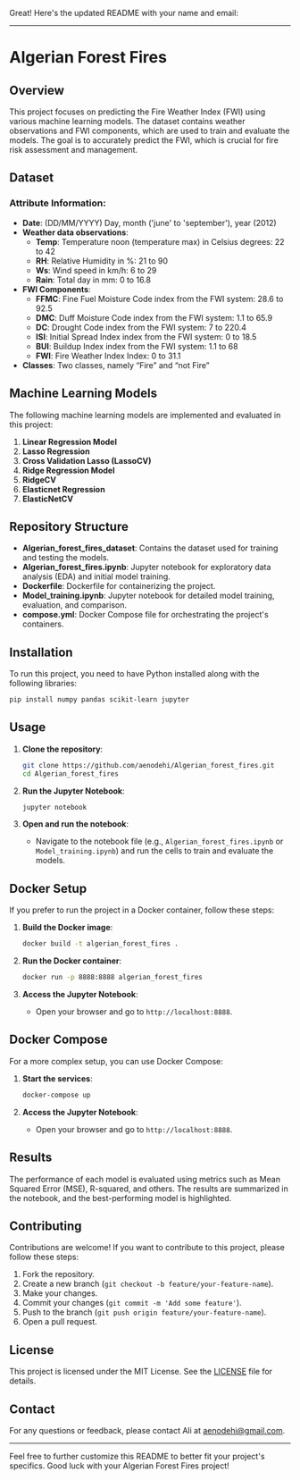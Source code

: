 Great! Here's the updated README with your name and email:

---

# Algerian Forest Fires

## Overview

This project focuses on predicting the Fire Weather Index (FWI) using various machine learning models. The dataset contains weather observations and FWI components, which are used to train and evaluate the models. The goal is to accurately predict the FWI, which is crucial for fire risk assessment and management.

## Dataset

### Attribute Information:

- **Date**: (DD/MM/YYYY) Day, month ('june' to 'september'), year (2012)
- **Weather data observations**:
  - **Temp**: Temperature noon (temperature max) in Celsius degrees: 22 to 42
  - **RH**: Relative Humidity in %: 21 to 90
  - **Ws**: Wind speed in km/h: 6 to 29
  - **Rain**: Total day in mm: 0 to 16.8
- **FWI Components**:
  - **FFMC**: Fine Fuel Moisture Code index from the FWI system: 28.6 to 92.5
  - **DMC**: Duff Moisture Code index from the FWI system: 1.1 to 65.9
  - **DC**: Drought Code index from the FWI system: 7 to 220.4
  - **ISI**: Initial Spread Index index from the FWI system: 0 to 18.5
  - **BUI**: Buildup Index index from the FWI system: 1.1 to 68
  - **FWI**: Fire Weather Index Index: 0 to 31.1
- **Classes**: Two classes, namely “Fire” and “not Fire”

## Machine Learning Models

The following machine learning models are implemented and evaluated in this project:

1. **Linear Regression Model**
2. **Lasso Regression**
3. **Cross Validation Lasso (LassoCV)**
4. **Ridge Regression Model**
5. **RidgeCV**
6. **Elasticnet Regression**
7. **ElasticNetCV**

## Repository Structure

- **Algerian_forest_fires_dataset**: Contains the dataset used for training and testing the models.
- **Algerian_forest_fires.ipynb**: Jupyter notebook for exploratory data analysis (EDA) and initial model training.
- **Dockerfile**: Dockerfile for containerizing the project.
- **Model_training.ipynb**: Jupyter notebook for detailed model training, evaluation, and comparison.
- **compose.yml**: Docker Compose file for orchestrating the project's containers.

## Installation

To run this project, you need to have Python installed along with the following libraries:

```bash
pip install numpy pandas scikit-learn jupyter
```

## Usage

1. **Clone the repository**:
   ```bash
   git clone https://github.com/aenodehi/Algerian_forest_fires.git
   cd Algerian_forest_fires
   ```

2. **Run the Jupyter Notebook**:
   ```bash
   jupyter notebook
   ```

3. **Open and run the notebook**:
   - Navigate to the notebook file (e.g., `Algerian_forest_fires.ipynb` or `Model_training.ipynb`) and run the cells to train and evaluate the models.

## Docker Setup

If you prefer to run the project in a Docker container, follow these steps:

1. **Build the Docker image**:
   ```bash
   docker build -t algerian_forest_fires .
   ```

2. **Run the Docker container**:
   ```bash
   docker run -p 8888:8888 algerian_forest_fires
   ```

3. **Access the Jupyter Notebook**:
   - Open your browser and go to `http://localhost:8888`.

## Docker Compose

For a more complex setup, you can use Docker Compose:

1. **Start the services**:
   ```bash
   docker-compose up
   ```

2. **Access the Jupyter Notebook**:
   - Open your browser and go to `http://localhost:8888`.

## Results

The performance of each model is evaluated using metrics such as Mean Squared Error (MSE), R-squared, and others. The results are summarized in the notebook, and the best-performing model is highlighted.

## Contributing

Contributions are welcome! If you want to contribute to this project, please follow these steps:

1. Fork the repository.
2. Create a new branch (`git checkout -b feature/your-feature-name`).
3. Make your changes.
4. Commit your changes (`git commit -m 'Add some feature'`).
5. Push to the branch (`git push origin feature/your-feature-name`).
6. Open a pull request.

## License

This project is licensed under the MIT License. See the [LICENSE](LICENSE) file for details.

## Contact

For any questions or feedback, please contact Ali at aenodehi@gmail.com.

---

Feel free to further customize this README to better fit your project's specifics. Good luck with your Algerian Forest Fires project!
